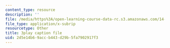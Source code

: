 ```yaml
---
content_type: resource
description: ''
file: /media/https%3A/open-learning-course-data-rc.s3.amazonaws.com/14-01-principles-of-microeconomics-fall-2018/2d5e14b69accb443d29b5fa7902917f3_B6wI0CE4GjM.srt
file_type: application/x-subrip
resourcetype: Other
title: 3play caption file
uid: 2d5e14b6-9acc-b443-d29b-5fa7902917f3
---
```

